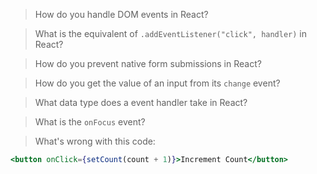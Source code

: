 > How do you handle DOM events in React?

> What is the equivalent of `.addEventListener("click", handler)` in React?

> How do you prevent native form submissions in React?

> How do you get the value of an input from its `change` event?

> What data type does a event handler take in React?

> What is the `onFocus` event?

> What's wrong with this code:

```jsx
<button onClick={setCount(count + 1)}>Increment Count</button>
```
